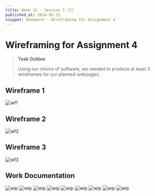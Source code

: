 ```yaml
---
title: Week 11 - Session 1 (2)
published_at: 2024-05-31
snippet: Homework - Wireframing for Assignment 4
---
```

# Wireframing for Assignment 4
>**Task Outline**
>
> Using our choice of software, we needed to produce at least 3 wireframes for our planned webpages.

## Wireframe 1
![wf1](/W11/wf1.png)


## Wireframe 2
![wf2](/W11/wf2.png)


## Wireframe 3
![wf3](/W11/wf3.png)


## Work Documentation
![wip](/W11/w1.png)
![wip](/W11/w2.png)
![wip](/W11/w3.png)
![wip](/W11/w4.png)
![wip](/W11/w5.png)
![wip](/W11/w6.png)
![wip](/W11/w7.png)
![wip](/W11/w8.png)
![wip](/W11/w9.png)


